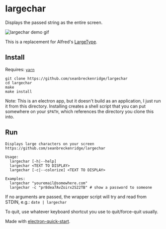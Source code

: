# largechar

Displays the passed string as the entire screen.

<img src="https://raw.githubusercontent.com/seanbreckenridge/largechar/master/.github/demo.gif" alt="largechar demo gif">

This is a replacement for Alfred's [LargeType](https://www.alfredapp.com/help/features/large-type/).

## Install

Requires: [`yarn`](https://yarnpkg.com/lang/en/docs/install/#debian-stable)

```
git clone https://github.com/seanbreckenridge/largechar
cd largechar
make
make install
```

Note: This is an electron app, but it doesn't build as an application, I just run it from this directory. Installing creates a shell script that you can put somewhere on your `$PATH`, which references the directory you clone this into.

## Run

```
Displays large characters on your screen
https://github.com/seanbreckenridge/largechar

Usage:
  largechar [-h|--help]
  largechar <TEXT TO DISPLAY>
  largechar [-c|--colorize] <TEXT TO DISPLAY>

Examples:
  largechar "youremail@somewhere.com"
  largechar -c "pr8dea7AvZoirx2S22TB" # show a password to someone
```

If no arguments are passed, the wrapper script will try and read from STDIN, e.g.: `date | largechar`

To quit, use whatever keyboard shortcut you use to quit/force-quit usually.

Made with [electron-quick-start](https://github.com/electron/electron-quick-start).
